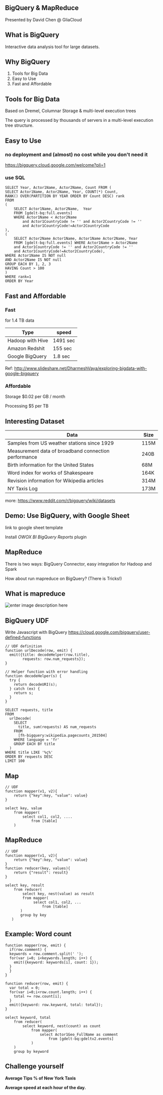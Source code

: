 ## BigQuery & MapReduce

Presented by David Chen @ GliaCloud


## What is BigQuery

Interactive data analysis tool for large datasets.


## Why BigQuery

1.  Tools for Big Data
2.  Easy to Use
3.  Fast and Affordable


## Tools for Big Data

Based on Dremel, Columnar Storage & multi-level execution trees

The query is processed by thousands of servers in a multi-level execution tree structure.


## Easy to Use


### no deployment and (almost) no cost while you don't need it
https://bigquery.cloud.google.com/welcome?pli=1


### use SQL

    SELECT Year, Actor1Name, Actor2Name, Count FROM (
    SELECT Actor1Name, Actor2Name, Year, COUNT(*) Count,
    RANK() OVER(PARTITION BY YEAR ORDER BY Count DESC) rank
    FROM
    (
        SELECT Actor1Name, Actor2Name,  Year
        FROM [gdelt-bq:full.events]
        WHERE Actor1Name < Actor2Name
            and Actor1CountryCode != '' and Actor2CountryCode != ''
            and Actor1CountryCode!=Actor2CountryCode
    ),
    (
        SELECT Actor2Name Actor1Name, Actor1Name Actor2Name, Year
        FROM [gdelt-bq:full.events] WHERE Actor1Name > Actor2Name
        and Actor1CountryCode != '' and Actor2CountryCode != ''
        and Actor1CountryCode!=Actor2CountryCode),
    WHERE Actor1Name IS NOT null
    AND Actor2Name IS NOT null
    GROUP EACH BY 1, 2, 3
    HAVING Count > 100
    )
    WHERE rank=1
    ORDER BY Year


## Fast and Affordable


### Fast

for 1.4 TB data

Type | speed
------|------
Hadoop with Hive    |1491 sec
Amazon Redshit  |155 sec
Google BigQuery |1.8 sec

Ref: http://www.slideshare.net/DharmeshVaya/exploring-bigdata-with-google-bigquery


### Affordable
Storage
$0.02 per GB / month

Processing
$5 per TB


## Interesting Dataset

Data | Size
------------ | -------------
Samples from US weather stations since 1929 | 115M
Measurement data of broadband connection performance | 240B
Birth information for the United States | 68M
Word index for works of Shakespeare | 164K
Revision information for Wikipedia articles | 314M
NY Taxis Log | 173M
more: https://www.reddit.com/r/bigquery/wiki/datasets


## Demo: Use BigQuery, with Google Sheet
link to google sheet template

Install *OWOX BI BigQuery Reports* plugin


## MapReduce
There is two ways:
BigQuery Connector, easy integration for Hadoop and Spark

How about run mapreduce on BigQuery? (There is Tricks!)


## What is mapreduce

![enter image description here](http://blog.trifork.com//wp-content/uploads/2009/08/MapReduceWordCountOverview1.png)


## BigQuery UDF
Write Javascript with BigQuery
https://cloud.google.com/bigquery/user-defined-functions

    // UDF definition
    function urlDecode(row, emit) {
      emit({title: decodeHelper(row.title),
            requests: row.num_requests});
    }

    // Helper function with error handling
    function decodeHelper(s) {
      try {
        return decodeURI(s);
      } catch (ex) {
        return s;
      }
    }

    SELECT requests, title
    FROM
      urlDecode(
        SELECT
          title, sum(requests) AS num_requests
        FROM
          [fh-bigquery:wikipedia.pagecounts_201504]
        WHERE language = 'fr'
        GROUP EACH BY title
      )
    WHERE title LIKE '%ç%'
    ORDER BY requests DESC
    LIMIT 100


## Map

    // UDF
    function mapper(v1, v2){
        return {"key":key, "value": value}
    }

    select key, value
        from mapper(
            select col1, col2, ....
                from [table]
        )


## MapReduce

    // UDF
    function mapper(v1, v2){
        return {"key":key, "value": value}
    }
    function reducer(key, values){
        return {"result": result}
    }

    select key, result
        from reducer(
            select key, nest(value) as result
            from mapper(
                 select col1, col2, ...
                     from [table]
           )
           group by key
       )


## Example: Word count

    function mapper(row, emit) {
      if(row.comment) {
      keywords = row.comment.split(' ');
      for(var i=0; i<keywords.length; i++) {
        emit({keyword: keywords[i], count: 1});
      }
      }
    }

    function reducer(row, emit) {
      var total = 0;
      for(var i=0;i<row.count.length; i++) {
        total += row.count[i];
      }
      emit({keyword: row.keyword, total: total});
    }

    select keyword, total
        from reducer(
            select keyword, nest(count) as count
                from mapper(
                    select Actor1Geo_FullName as comment
                        from [gdelt-bq:gdeltv2.events]
                )
        )
        group by keyword


## Challenge yourself

**Average Tips % of New York Taxis**

**Average speed at each hour of the day.**




